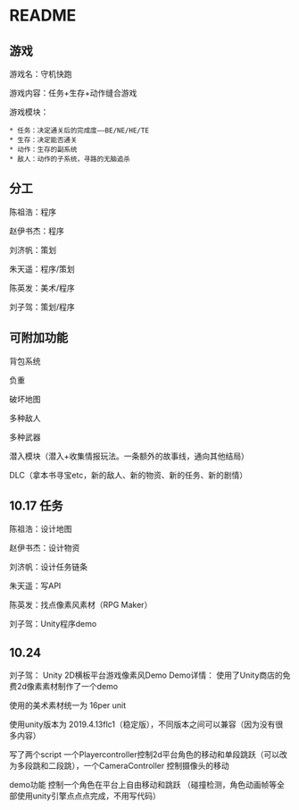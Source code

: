 # README

## 游戏

游戏名：守机快跑

游戏内容：任务+生存+动作缝合游戏

游戏模块：

    * 任务：决定通关后的完成度——BE/NE/HE/TE
    * 生存：决定能否通关
    * 动作：生存的副系统
    * 敌人：动作的子系统，寻路的无脑追杀

## 分工

陈祖浩：程序

赵伊书杰：程序

刘济帆：策划

朱天遥：程序/策划

陈英发：美术/程序

刘子驾：策划/程序

## 可附加功能

背包系统

负重

破坏地图

多种敌人

多种武器

潜入模块（潜入+收集情报玩法。一条额外的故事线，通向其他结局）

DLC（拿本书寻宝etc，新的敌人、新的物资、新的任务、新的剧情）

## 10.17 任务

陈祖浩：设计地图

赵伊书杰：设计物资

刘济帆：设计任务链条

朱天遥：写API

陈英发：找点像素风素材（RPG Maker）

刘子驾：Unity程序demo


## 10.24

刘子驾： Unity 2D横板平台游戏像素风Demo
Demo详情：
使用了Unity商店的免费2d像素素材制作了一个demo

使用的美术素材统一为 16per unit 

使用unity版本为 2019.4.13flc1（稳定版），不同版本之间可以兼容（因为没有很多内容）

写了两个script 一个Playercontroller控制2d平台角色的移动和单段跳跃（可以改为多段跳和二段跳），一个CameraController 控制摄像头的移动

demo功能 控制一个角色在平台上自由移动和跳跃 （碰撞检测，角色动画帧等全部使用unity引擎点点点完成，不用写代码）


